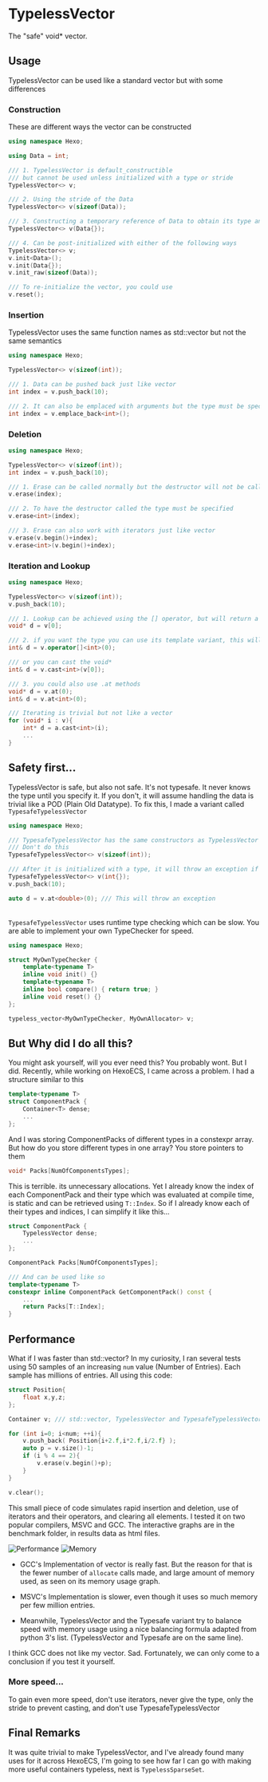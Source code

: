 # TypelessVector
The "safe" void* vector.



## Usage
TypelessVector can be used like a standard vector but with some differences

### Construction
These are different ways the vector can be constructed
```c++
using namespace Hexo;

using Data = int;

/// 1. TypelessVector is default_constructible
/// but cannot be used unless initialized with a type or stride
TypelessVector<> v;

/// 2. Using the stride of the Data
TypelessVector<> v(sizeof(Data));

/// 3. Constructing a temporary reference of Data to obtain its type and stride
TypelessVector<> v(Data{});

/// 4. Can be post-initialized with either of the following ways
TypelessVector<> v;
v.init<Data>();
v.init(Data{});
v.init_raw(sizeof(Data));

/// To re-initialize the vector, you could use
v.reset();

```


### Insertion
TypelessVector uses the same function names as std::vector but not the same semantics
```c++
using namespace Hexo;

TypelessVector<> v(sizeof(int));

/// 1. Data can be pushed back just like vector
int index = v.push_back(10);

/// 2. It can also be emplaced with arguments but the type must be specified so the constructor can be called
int index = v.emplace_back<int>();

```



### Deletion
```c++
using namespace Hexo;

TypelessVector<> v(sizeof(int));
int index = v.push_back(10);

/// 1. Erase can be called normally but the destructor will not be called
v.erase(index);

/// 2. To have the destructor called the type must be specified
v.erase<int>(index);

/// 3. Erase can also work with iterators just like vector
v.erase(v.begin()+index);
v.erase<int>(v.begin()+index);

```



### Iteration and Lookup
```c++
using namespace Hexo;

TypelessVector<> v(sizeof(int));
v.push_back(10);

/// 1. Lookup can be achieved using the [] operator, but will return a void* and will return null if nothing is found
void* d = v[0];

/// 2. if you want the type you can use its template variant, this will return a refernce and throw and exception if nothing is found
int& d = v.operator[]<int>(0);

/// or you can cast the void*
int& d = v.cast<int>(v[0]);

/// 3. you could also use .at methods
void* d = v.at(0);
int& d = v.at<int>(0);

/// Iterating is trivial but not like a vector
for (void* i : v){
	int* d = a.cast<int>(i);
	...
}

```



## Safety first...
TypelessVector is safe, but also not safe. It's not typesafe. It never knows the type until you specify it. If you don't, it will assume handling the data is trivial like a POD (Plain Old Datatype). To fix this, I made a variant called `TypesafeTypelessVector`

```c++
using namespace Hexo;

/// TypesafeTypelessVector has the same constructors as TypelessVector except for the ones where only the stride is given
/// Don't do this
TypesafeTypelessVector<> v(sizeof(int));

/// After it is initialized with a type, it will throw an exception if a different type is ever given
TypesafeTypelessVector<> v(int{});
v.push_back(10);

auto d = v.at<double>(0); /// This will throw an exception

```
\
`TypesafeTypelessVector` uses runtime type checking which can be slow. You are able to implement your own TypeChecker for speed.
```c++
using namespace Hexo;

struct MyOwnTypeChecker {
	template<typename T>
	inline void init() {}
	template<typename T>
	inline bool compare() { return true; }
	inline void reset() {}
};

typeless_vector<MyOwnTypeChecker, MyOwnAllocator> v;

```



## But Why did I do all this?
You might ask yourself, will you ever need this? You probably wont. But I did. Recently, while working on HexoECS, I came across a problem. I had a structure similar to this
```c++
template<typename T>
struct ComponentPack {
	Container<T> dense;
	...
};
```
And I was storing ComponentPacks of different types in a constexpr array. But how do you store different types in one array? You store pointers to them
```c++
void* Packs[NumOfComponentsTypes];
```
This is terrible. its unnecessary allocations. Yet I already know the index of each ComponentPack and their type which was evaluated at compile time, is static and can be retrieved using `T::Index`. So if I already know each of their types and indices, I can simplify it like this...
```c++
struct ComponentPack {
	TypelessVector dense;
	...
};

ComponentPack Packs[NumOfComponentsTypes];

/// And can be used like so
template<typename T>
constexpr inline ComponentPack GetComponentPack() const {
	...
	return Packs[T::Index];
}
```



## Performance
What if I was faster than std::vector? In my curiosity, I ran several tests using 50 samples of an increasing `num` value (Number of Entries). Each sample has millions of entries. All using this code:
```c++
struct Position{
	float x,y,z;
};

Container v; /// std::vector, TypelessVector and TypesafeTypelessVector

for (int i=0; i<num; ++i){
	v.push_back( Position{i+2.f,i*2.f,i/2.f} );
	auto p = v.size()-1;
	if (i % 4 == 2){
		v.erase(v.begin()+p);
	}
}

v.clear();

```
This small piece of code simulates rapid insertion and deletion, use of iterators and their operators, and clearing all elements. I tested it on two popular compilers, MSVC and GCC. The interactive graphs are in the benchmark folder, in results data as html files.

![Performance](/benchmark/results.png "Title")
![Memory](/benchmark/results_Mem.png "Title")

- GCC's Implementation of vector is really fast. But the reason for that is the fewer number of `allocate` calls made, and large amount of memory used, as seen on its memory usage graph.

- MSVC's Implementation is slower, even though it uses so much memory per few million entries.

- Meanwhile, TypelessVector and the Typesafe variant try to balance speed with memory usage using a nice balancing formula adapted from python 3's list. (TypelessVector and Typesafe are on the same line).

I think GCC does not like my vector. Sad. Fortunately, we can only come to a conclusion if you test it yourself.


### More speed...
To gain even more speed, don't use iterators, never give the type, only the stride to prevent casting, and don't use TypesafeTypelessVector



## Final Remarks
It was quite trivial to make TypelessVector, and I've already found many uses for it across HexoECS, I'm going to see how far I can go with making more useful containers typeless, next is `TypelessSparseSet`.
